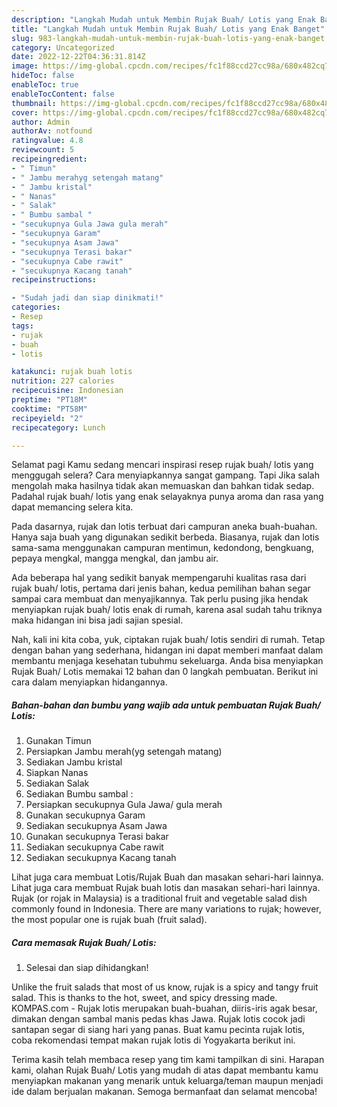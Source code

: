 ```yaml
---
description: "Langkah Mudah untuk Membin Rujak Buah/ Lotis yang Enak Banget"
title: "Langkah Mudah untuk Membin Rujak Buah/ Lotis yang Enak Banget"
slug: 983-langkah-mudah-untuk-membin-rujak-buah-lotis-yang-enak-banget
category: Uncategorized
date: 2022-12-22T04:36:31.814Z
image: https://img-global.cpcdn.com/recipes/fc1f88ccd27cc98a/680x482cq70/rujak-buah-lotis-foto-resep-utama.jpg
hideToc: false
enableToc: true
enableTocContent: false
thumbnail: https://img-global.cpcdn.com/recipes/fc1f88ccd27cc98a/680x482cq70/rujak-buah-lotis-foto-resep-utama.jpg
cover: https://img-global.cpcdn.com/recipes/fc1f88ccd27cc98a/680x482cq70/rujak-buah-lotis-foto-resep-utama.jpg
author: Admin
authorAv: notfound
ratingvalue: 4.8
reviewcount: 5
recipeingredient:
- " Timun"
- " Jambu merahyg setengah matang"
- " Jambu kristal"
- " Nanas"
- " Salak"
- " Bumbu sambal "
- "secukupnya Gula Jawa gula merah"
- "secukupnya Garam"
- "secukupnya Asam Jawa"
- "secukupnya Terasi bakar"
- "secukupnya Cabe rawit"
- "secukupnya Kacang tanah"
recipeinstructions:

- "Sudah jadi dan siap dinikmati!"
categories:
- Resep
tags:
- rujak
- buah
- lotis

katakunci: rujak buah lotis 
nutrition: 227 calories
recipecuisine: Indonesian
preptime: "PT18M"
cooktime: "PT58M"
recipeyield: "2"
recipecategory: Lunch

---
```



Selamat pagi Kamu sedang mencari inspirasi resep rujak buah/ lotis yang menggugah selera? Cara menyiapkannya sangat gampang. Tapi Jika salah mengolah maka hasilnya tidak akan memuaskan dan bahkan tidak sedap. Padahal rujak buah/ lotis yang enak selayaknya punya aroma dan rasa yang dapat memancing selera kita.


Pada dasarnya, rujak dan lotis terbuat dari campuran aneka buah-buahan. Hanya saja buah yang digunakan sedikit berbeda. Biasanya, rujak dan lotis sama-sama menggunakan campuran mentimun, kedondong, bengkuang, pepaya mengkal, mangga mengkal, dan jambu air.

Ada beberapa hal yang sedikit banyak mempengaruhi kualitas rasa dari rujak buah/ lotis, pertama dari jenis bahan, kedua pemilihan bahan segar sampai cara membuat dan menyajikannya. Tak perlu pusing jika hendak menyiapkan rujak buah/ lotis enak di rumah, karena asal sudah tahu triknya maka hidangan ini bisa jadi sajian spesial.


Nah, kali ini kita coba, yuk, ciptakan rujak buah/ lotis sendiri di rumah. Tetap dengan bahan yang sederhana, hidangan ini dapat memberi manfaat dalam membantu menjaga kesehatan tubuhmu sekeluarga. Anda bisa menyiapkan Rujak Buah/ Lotis memakai 12 bahan dan 0 langkah pembuatan. Berikut ini cara dalam menyiapkan hidangannya.

<!--inarticleads1-->

##### Bahan-bahan dan bumbu yang wajib ada untuk pembuatan Rujak Buah/ Lotis:

1. Gunakan  Timun
1. Persiapkan  Jambu merah(yg setengah matang)
1. Sediakan  Jambu kristal
1. Siapkan  Nanas
1. Sediakan  Salak
1. Sediakan  Bumbu sambal :
1. Persiapkan secukupnya Gula Jawa/ gula merah
1. Gunakan secukupnya Garam
1. Sediakan secukupnya Asam Jawa
1. Gunakan secukupnya Terasi bakar
1. Sediakan secukupnya Cabe rawit
1. Sediakan secukupnya Kacang tanah


Lihat juga cara membuat Lotis/Rujak Buah dan masakan sehari-hari lainnya. Lihat juga cara membuat Rujak buah lotis dan masakan sehari-hari lainnya. Rujak (or rojak in Malaysia) is a traditional fruit and vegetable salad dish commonly found in Indonesia. There are many variations to rujak; however, the most popular one is rujak buah (fruit salad). 

<!--inarticleads2-->

##### Cara memasak Rujak Buah/ Lotis:


1. Selesai dan siap dihidangkan!

Unlike the fruit salads that most of us know, rujak is a spicy and tangy fruit salad. This is thanks to the hot, sweet, and spicy dressing made. KOMPAS.com - Rujak lotis merupakan buah-buahan, diiris-iris agak besar, dimakan dengan sambal manis pedas khas Jawa. Rujak lotis cocok jadi santapan segar di siang hari yang panas. Buat kamu pecinta rujak lotis, coba rekomendasi tempat makan rujak lotis di Yogyakarta berikut ini. 

Terima kasih telah membaca resep yang tim kami tampilkan di sini. Harapan kami, olahan Rujak Buah/ Lotis yang mudah di atas dapat membantu kamu menyiapkan makanan yang menarik untuk keluarga/teman maupun menjadi ide dalam berjualan makanan. Semoga bermanfaat dan selamat mencoba!
